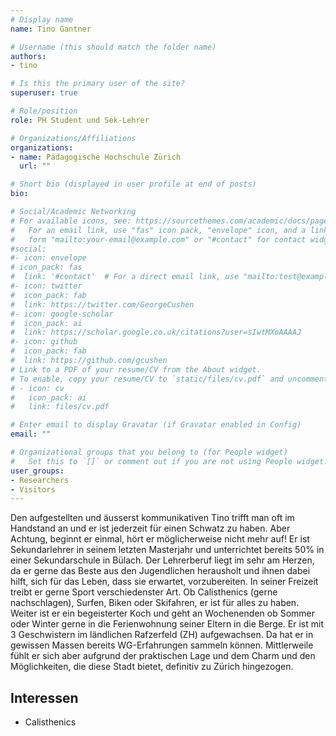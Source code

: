 ```yaml
---
# Display name
name: Tino Gantner

# Username (this should match the folder name)
authors:
- tino

# Is this the primary user of the site?
superuser: true

# Role/position
role: PH Student und Sek-Lehrer

# Organizations/Affiliations
organizations:
- name: Pädagogische Hochschule Zürich
  url: ""

# Short bio (displayed in user profile at end of posts)
bio: 

# Social/Academic Networking
# For available icons, see: https://sourcethemes.com/academic/docs/page-builder/#icons
#   For an email link, use "fas" icon pack, "envelope" icon, and a link in the
#   form "mailto:your-email@example.com" or "#contact" for contact widget.
#social:
#- icon: envelope
# icon_pack: fas
#  link: '#contact'  # For a direct email link, use "mailto:test@example.org".
#- icon: twitter
#  icon_pack: fab
#  link: https://twitter.com/GeorgeCushen
#- icon: google-scholar
#  icon_pack: ai
#  link: https://scholar.google.co.uk/citations?user=sIwtMXoAAAAJ
#- icon: github
#  icon_pack: fab
#  link: https://github.com/gcushen
# Link to a PDF of your resume/CV from the About widget.
# To enable, copy your resume/CV to `static/files/cv.pdf` and uncomment the lines below.
# - icon: cv
#   icon_pack: ai
#   link: files/cv.pdf

# Enter email to display Gravatar (if Gravatar enabled in Config)
email: ""

# Organizational groups that you belong to (for People widget)
#   Set this to `[]` or comment out if you are not using People widget.
user_groups:
- Researchers
- Visitors
---
```


Den aufgestellten und äusserst kommunikativen Tino trifft man oft im Handstand an und er ist jederzeit für einen Schwatz zu haben. Aber Achtung, beginnt er einmal, hört er möglicherweise nicht mehr auf! Er ist Sekundarlehrer in seinem letzten Masterjahr und unterrichtet bereits 50% in einer Sekundarschule in Bülach. Der Lehrerberuf liegt im sehr am Herzen, da er gerne das Beste aus den Jugendlichen herausholt und ihnen dabei hilft, sich für das Leben, dass sie erwartet, vorzubereiten. 
In seiner Freizeit treibt er gerne Sport verschiedenster Art. Ob Calisthenics (gerne nachschlagen), Surfen, Biken oder Skifahren, er ist für alles zu haben. Weiter ist er ein begeisterter Koch und geht an Wochenenden ob Sommer oder Winter gerne in die Ferienwohnung seiner Eltern in die Berge. 
Er ist mit 3 Geschwistern im ländlichen Rafzerfeld (ZH) aufgewachsen. Da hat er in gewissen Massen bereits WG-Erfahrungen sammeln können. Mittlerweile fühlt er sich aber aufgrund der praktischen Lage und dem Charm und den Möglichkeiten, die diese Stadt bietet, definitiv zu Zürich hingezogen. 

## Interessen

* Calisthenics

